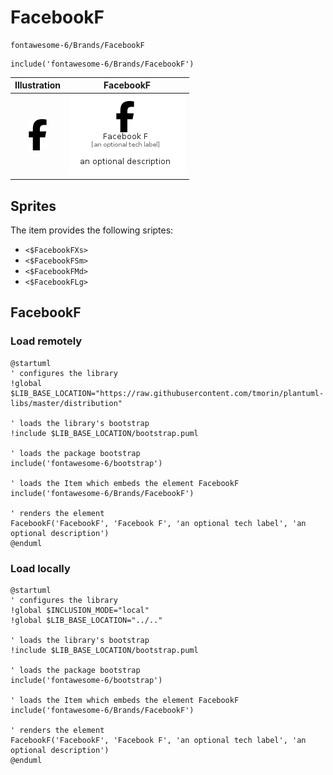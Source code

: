 # FacebookF


```text
fontawesome-6/Brands/FacebookF
```

```text
include('fontawesome-6/Brands/FacebookF')
```



| Illustration | FacebookF |
| :---: | :---: |
| ![illustration for Illustration](../../fontawesome-6/Brands/FacebookF.png) | ![illustration for FacebookF](../../fontawesome-6/Brands/FacebookF.Local.png) |



## Sprites
The item provides the following sriptes:

- `<$FacebookFXs>`
- `<$FacebookFSm>`
- `<$FacebookFMd>`
- `<$FacebookFLg>`





## FacebookF

### Load remotely
```plantuml
@startuml
' configures the library
!global $LIB_BASE_LOCATION="https://raw.githubusercontent.com/tmorin/plantuml-libs/master/distribution"

' loads the library's bootstrap
!include $LIB_BASE_LOCATION/bootstrap.puml

' loads the package bootstrap
include('fontawesome-6/bootstrap')

' loads the Item which embeds the element FacebookF
include('fontawesome-6/Brands/FacebookF')

' renders the element
FacebookF('FacebookF', 'Facebook F', 'an optional tech label', 'an optional description')
@enduml
```

### Load locally
```plantuml
@startuml
' configures the library
!global $INCLUSION_MODE="local"
!global $LIB_BASE_LOCATION="../.."

' loads the library's bootstrap
!include $LIB_BASE_LOCATION/bootstrap.puml

' loads the package bootstrap
include('fontawesome-6/bootstrap')

' loads the Item which embeds the element FacebookF
include('fontawesome-6/Brands/FacebookF')

' renders the element
FacebookF('FacebookF', 'Facebook F', 'an optional tech label', 'an optional description')
@enduml
```

